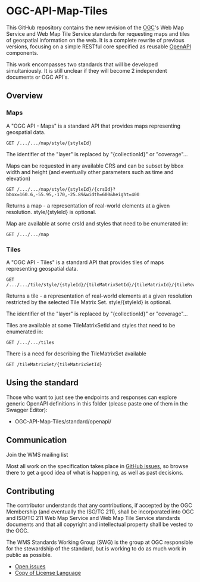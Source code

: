 # OGC-API-Map-Tiles

This GitHub repository contains the new revision of the [OGC](http://opengeospatial.org)'s
Web Map Service and Web Map Tile Service standards for requesting maps and tiles of geospatial information on the web. It is a complete
rewrite of previous versions, focusing on a simple RESTful core specified
as reusable [OpenAPI](http://openapis.org) components.

This work encompasses two standards that will be developed simultaniously. It is still unclear if they will become 2 independent documents or OGC API's.

## Overview

### Maps

A "OGC API - Maps" is a standard API that provides maps representing geospatial data.

```
GET /.../.../map/style/{styleId}
```

The identifier of the "layer" is replaced by "{collectionId}" or "coverage"...

Maps can be requested in any available CRS and can be subset by bbox width and height (and eventually other parameters such as time and elevation)
```
GET /.../.../map/style/{styleId}/{crsId}?bbox=160.6,-55.95,-170,-25.89&width=600&height=400
```
Returns a map - a representation of real-world elements at a given resolution. style/{styleId} is optional.

Map are available at some crsId and styles that need to be enumerated in:
```
GET /.../.../map
```

### Tiles

A "OGC API - Tiles" is a standard API that provides tiles of maps representing geospatial data.

```
GET /.../.../tile/style/{styleId}/{tileMatrixSetId}/{tileMatrixId}/{tileRow}/{tileCol}
```

Returns a tile - a representation of real-world elements at a given resolution restricted by the selected Tile Matrix Set.  style/{styleId} is optional.

The identifier of the "layer" is replaced by "{collectionId}" or "coverage"...

Tiles are available at some TileMatrixSetId and styles that need to be enumerated in:
```
GET /.../.../tiles
```

There is a need for describing the TileMatrixSet available 
```
GET /tileMatrixSet/{tileMatrixSetId}
```

## Using the standard

Those who want to just see the endpoints and responses can explore generic
OpenAPI definitions in this folder (please paste one of them in the Swagger Editor):

* OGC-API-Map-Tiles/standard/openapi/

## Communication

Join the WMS mailing list

Most all work on the specification takes place in [GitHub issues](https://github.com/opengeospatial/OGC-API-Map-Tiles/issues),
so browse there to get a good idea of what is happening, as well as past decisions.

## Contributing

The contributor understands that any contributions, if accepted by the OGC Membership (and eventually the ISO/TC 211), shall be incorporated into OGC and ISO/TC 211 Web Map Service and Web Map Tile Service standards documents and that all copyright and intellectual property shall be vested to the OGC.

The WMS Standards Working Group (SWG) is the group at OGC responsible for the stewardship of the standard, but is working to do as much work in public as possible.

* [Open issues](https://github.com/opengeospatial/OGC-API-Map-Tiles/issues)
* [Copy of License Language](https://raw.githubusercontent.com/opengeospatial/OGC-API-Map-Tiles/master/LICENSE)
